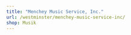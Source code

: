 ```yaml
---
title: "Menchey Music Service, Inc."
url: /westminster/menchey-music-service-inc/
shop: Musik
---
```

